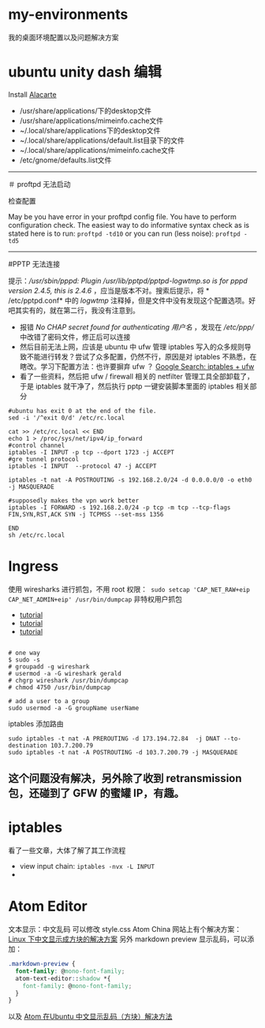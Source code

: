 # my-environments
我的桌面环境配置以及问题解决方案

# ubuntu unity dash 编辑
Install [Alacarte](apt:alacarte)

- /usr/share/applications/下的desktop文件
- /usr/share/applications/mimeinfo.cache文件
- ~/.local/share/applications下的desktop文件
- ~/.local/share/applications/default.list目录下的文件
- ~/.local/share/applications/mimeinfo.cache文件
- /etc/gnome/defaults.list文件

-----
＃ proftpd 无法启动

检查配置

May be you have error in your proftpd config file. You have to perform configuration check. The easiest way to do informative syntax check as is stated here is to run:
`proftpd -td10`
or you can run (less noise):
`proftpd -td5`

---

#PPTP 无法连接

提示：*/usr/sbin/pppd: Plugin /usr/lib/pptpd/pptpd-logwtmp.so is for pppd version 2.4.5, this is 2.4.6* ，应当是版本不对。搜索后提示，将 * /etc/pptpd.conf* 中的 *logwtmp* 注释掉，但是文件中没有发现这个配置选项。好吧其实有的，就在第二行，我没有注意到。
   - 报错 *No CHAP secret found for authenticating 用户名* ，发现在 */etc/ppp/* 中改错了密码文件，修正后可以连接
   - 然后目前无法上网，应该是 ubuntu 中 ufw 管理 iptables 写入的众多规则导致不能进行转发？尝试了众多配置，仍然不行，原因是对 iptables 不熟悉，在瞎改。学习下配置方法：也许要摒弃 ufw ？ [Google Search: iptables + ufw](https://www.google.com.hk/#safe=strict&q=iptables++ufw)
   - 看了一些资料，然后把 ufw / firewall 相关的 netfilter 管理工具全部卸载了，于是 iptables 就干净了，然后执行 pptp 一键安装脚本里面的 iptables 相关部分
```shell
#ubuntu has exit 0 at the end of the file.
sed -i '/^exit 0/d' /etc/rc.local

cat >> /etc/rc.local << END
echo 1 > /proc/sys/net/ipv4/ip_forward
#control channel
iptables -I INPUT -p tcp --dport 1723 -j ACCEPT
#gre tunnel protocol
iptables -I INPUT  --protocol 47 -j ACCEPT

iptables -t nat -A POSTROUTING -s 192.168.2.0/24 -d 0.0.0.0/0 -o eth0 -j MASQUERADE

#supposedly makes the vpn work better
iptables -I FORWARD -s 192.168.2.0/24 -p tcp -m tcp --tcp-flags FIN,SYN,RST,ACK SYN -j TCPMSS --set-mss 1356

END
sh /etc/rc.local
```
# Ingress
使用 wiresharks 进行抓包，不用 root 权限：` sudo setcap 'CAP_NET_RAW+eip CAP_NET_ADMIN+eip' /usr/bin/dumpcap`
非特权用户抓包 
- [tutorial](http://packetlife.net/blog/2010/mar/19/sniffing-wireshark-non-root-user/)
- [tutorial](https://blog.wireshark.org/2010/02/running-wireshark-as-you/)
- [tutorial](http://superuser.com/questions/319865/how-to-set-up-wireshark-to-run-without-root-on-debian)
```shell

# one way
$ sudo -s
# groupadd -g wireshark
# usermod -a -G wireshark gerald
# chgrp wireshark /usr/bin/dumpcap
# chmod 4750 /usr/bin/dumpcap

# add a user to a group
sudo usermod -a -G groupName userName
```
iptables 添加路由
```shell
sudo iptables -t nat -A PREROUTING -d 173.194.72.84  -j DNAT --to-destination 103.7.200.79
sudo iptables -t nat -A POSTROUTING -d 103.7.200.79 -j MASQUERADE
```

这个问题没有解决，另外除了收到 retransmission 包，还碰到了 GFW 的蜜罐 IP，有趣。
---

# iptables
看了一些文章，大体了解了其工作流程
- view input chain: `iptables -nvx -L INPUT`
- 

# Atom Editor
文本显示：中文乱码
可以修改 style.css
Atom China 网站上有个解决方案：[Linux 下中文显示成方块的解决方案](http://atom-china.org/t/linux/85)
另外 markdown preview 显示乱码，可以添加：
```css
.markdown-preview {
  font-family: @mono-font-family;
  atom-text-editor::shadow *{
    font-family: @mono-font-family;
  }
}
```
以及 [Atom 在Ubuntu 中文显示乱码（方块）解决方法](http://tikitoo.me/2015/07/23/ubuntu-atom-zh-display-squre/)
